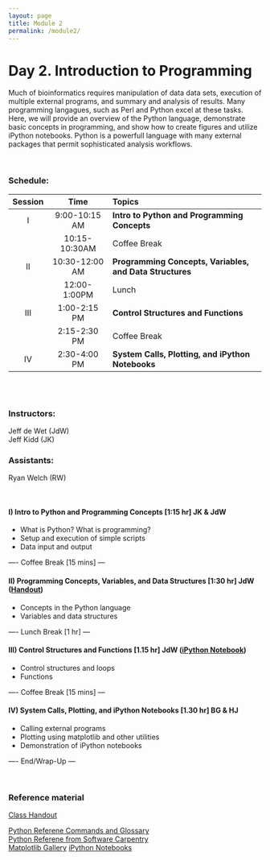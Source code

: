 ```yaml
---
layout: page
title: Module 2
permalink: /module2/
---
```



# Day 2. Introduction to Programming

Much of bioinformatics requires manipulation of data data sets, execution of multiple external programs, and summary and analysis of results.  Many programming langagues, such as Perl and Python excel at these tasks.  Here, we will provide an overview of the Python language, demonstrate basic concepts in programming, and show how to create figures and utilize iPython notebooks.  Python is a powerfull language with many external packages that permit sophisticated analysis workflows.



<br>

### Schedule:

| Session | Time           | Topics                   | 
| :-----: |:--------------:| :----------------------- | 
| I       | 9:00-10:15 AM  | **Intro to Python and Programming Concepts** | 
|         | 10:15-10:30AM  | Coffee Break             | 
| II      | 10:30-12:00 AM | **Programming Concepts, Variables, and Data Structures**       | 
|         | 12:00-1:00PM   | Lunch                    | 
| III     | 1:00-2:15 PM   | **Control Structures and Functions**    | 
|         | 2:15-2:30 PM   | Coffee Break             | 
| IV      | 2:30-4:00 PM   | **System Calls, Plotting, and iPython Notebooks**   | 


<br>



<br>

### Instructors:
Jeff de Wet (JdW)  
Jeff Kidd (JK)

### Assistants:
Ryan Welch (RW)

<br>

#### I)   Intro to Python and Programming Concepts [1:15 hr]  JK & JdW
- What is Python?  What is programming?
- Setup and execution of simple scripts
- Data input and output

—- Coffee Break [15 mins] —  

#### II)   Programming Concepts, Variables, and Data Structures [1:30 hr]  JdW ([Handout](../class-material/handout_day2-2_python.pdf))
- Concepts in the Python language
- Variables and data structures

—- Lunch Break [1 hr] —  

#### III)   Control Structures and Functions [1.15 hr] JdW ([iPython Notebook](https://github.com/bioboot/web-2015/blob/gh-pages/class-material/bioinf606.ipynb))  

- Control structures and loops
- Functions

—- Coffee Break [15 mins] —  

#### IV)   System Calls, Plotting, and iPython Notebooks [1.30 hr] BG & HJ
- Calling external programs 
- Plotting using matplotlib and other utilities
- Demonstration of iPython notebooks

—- End/Wrap-Up —


<br>

### Reference material
[Class Handout](../class-material/handout_day2-2_python.pdf)

[Python Referene Commands and Glossary](../class-material/python-reference.html)  
[Python Referene from Software Carpentry](http://software-carpentry.org/v5/novice/ref/03-python.html)  
[Matplotlib Gallery](http://matplotlib.org/gallery.html)
[iPython Notebooks](http://ipython.org/notebook.html)

<!--- files dont exist yet...
[Slides-2.1]()
[Slides-2.2]()
-->

